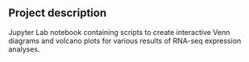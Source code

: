 <h2>Project description</h2>
<p>Jupyter Lab notebook containing scripts to create  interactive Venn diagrams and volcano plots for various results of  RNA-seq expression analyses.</p>
